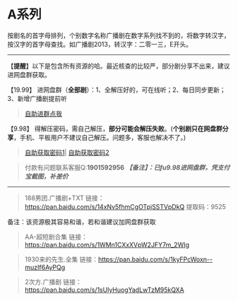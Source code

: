 <h1>A系列</h1>
按剧名的首字母排列，个别数字名称广播剧在数字系列找不到的，将数字转汉字，按汉字的首字母查找。如广播剧2013，转汉字：二零一三，E开头。

------

【**提醒**】以下是包含所有资源的哈。最近核查的比较严，部分剧分享不出来，建议进网盘群获取。


【19.99】 进网盘群（**全部剧**）：1、全解压好的，可在线听；2、每日同步更新；3、新增广播剧提前听
>[自助进群点我](http://pay.tupianmima.com/ma.html)

【9.98】 得解压密码，需自己解压，**部分可能会解压失败**。(**个别剧只在网盘群分享**，手机、平板用户不建议自己解压。问题多，客服也解决不了。)

>[自助获取密码1](http://pay.tupianmima.com/p.php?8tp=t4.14178a37b998.pg1)|
[自助获取密码2](http://pay.tupianmima.com/p.php?8tp=s1.13473a116b998.pg1)

>付款有问题联系客服Q:**1901592956**
***【备注】：已fu9.98进网盘群，凭支付宝截图，补差价***

------

>188男团.广播剧+TXT
链接：https://pan.baidu.com/s/14xNv5fhmCgOTpjSSTVpDkQ
提取码：9525  

备注：该资源极其容易和谐，若和谐建议加网盘群获取

>AA-超短剧合集
链接：https://pan.baidu.com/s/1WMn1CXxXVpW2JFY7m_2WIg

>1930来的先生.全集
链接：https://pan.baidu.com/s/1kyFPcWoxn--muzIf6AyPQg
 
 
>2次方.广播剧
链接：https://pan.baidu.com/s/1sUlyHuogYadLwTzM95kQXA